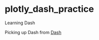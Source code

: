 # plotly_dash_practice

Learning Dash

Picking up Dash from [Dash](https://dash.plotly.com/tutorial)
